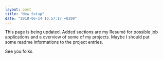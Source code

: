 ```yaml
---
layout: post
title: "New Setup"
date: "2018-06-14 16:57:17 +0200"
---
```


This page is being updated. Added sections are my Resumé for possible job applications and a overview of some of my projects. Maybe I should put some readme informations to the project entries.

See you folks.


